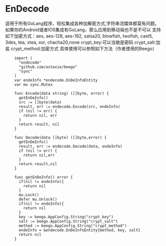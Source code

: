 # EnDecode
适用于所有GoLang程序，轻松集成各种加解密方式,字符串流媒体都莫有问题。
如果你的Android或者IOS集成有GoLang，那么应用到移动端也不是不可以
支持如下加密方式：aes, aes-128, aes-192, salsa20, blowfish, twofish, cast5, 3des, tea, xtea, xor, chacha20,none
crypt_key:可以当做是密码
crypt_salt:加盐
crypt_method:加密方式
具体使用可以参照如下方法（作者使用的Beego）

        import (
          "endecode"
          "github.com/astaxie/beego"
          "sync"
        )
        var endeInfo *endecode.EnDeInfoEntity
        var mu sync.Mutex

        func Encode(data string) ([]byte, error) {
          getEnDeInfo()
          src := []byte(data)
          result, err := endecode.Encode(src, endeInfo)
          if (nil != err) {
            return nil, err
          }
          return result, nil
        }

        func Decode(data []byte) ([]byte,error) {
          getEnDeInfo()
          result, err := endecode.Decode(data, endeInfo)
          if (nil != err) {
            return nil,err
          }
          return result,nil
        }

        func getEnDeInfo() error {
          if(nil != endeInfo){
            return nil
          }
          mu.Lock()
          defer mu.Unlock()
          if(nil != endeInfo){
            return nil
          }
          key := beego.AppConfig.String("crypt_key")
          salt := beego.AppConfig.String("crypt_salt")
          method := beego.AppConfig.String("crypt_method")
          endeInfo = &endecode.EnDeInfoEntity{method, key, salt}
          return nil
        }
